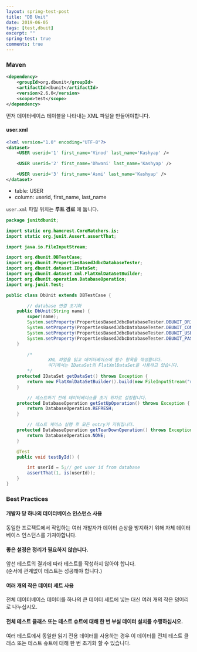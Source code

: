 ```yaml
---
layout: spring-test-post
title: "DB Unit"
date: 2019-06-05
tags: [test,dbuit]
excerpt: ""
spring-test: true
comments: true
---
```



### Maven

~~~xml
<dependency>
    <groupId>org.dbunit</groupId>
    <artifactId>dbunit</artifactId>
    <version>2.6.0</version>
    <scope>test</scope>
</dependency>
~~~


먼저 데이터베이스 테이블을 나타내는 XML 파일을 만들어야합니다.  


#### user.xml

~~~xml
<?xml version="1.0" encoding="UTF-8"?>
<dataset>
    <USER userid='1' first_name='Vinod' last_name='Kashyap' />

    <USER userid='2' first_name='Dhwani' last_name='Kashyap' />

    <USER userid='3' first_name='Asmi' last_name='Kashyap' />
</dataset>
~~~

- table: USER  
- column: userid, first_name, last_name  

`user.xml` 파일 위치는 **루트 경로** 에 둡니다.  


~~~java
package junitdbunit;

import static org.hamcrest.CoreMatchers.is;
import static org.junit.Assert.assertThat;

import java.io.FileInputStream;

import org.dbunit.DBTestCase;
import org.dbunit.PropertiesBasedJdbcDatabaseTester;
import org.dbunit.dataset.IDataSet;
import org.dbunit.dataset.xml.FlatXmlDataSetBuilder;
import org.dbunit.operation.DatabaseOperation;
import org.junit.Test;

public class DbUnit extends DBTestCase {

		// database 연결 초기화
    public DbUnit(String name) {
        super(name);
        System.setProperty(PropertiesBasedJdbcDatabaseTester.DBUNIT_DRIVER_CLASS, "com.mysql.jdbc.Driver");
        System.setProperty(PropertiesBasedJdbcDatabaseTester.DBUNIT_CONNECTION_URL, "jdbc:mysql://localhost:3306/user");
        System.setProperty(PropertiesBasedJdbcDatabaseTester.DBUNIT_USERNAME, "root");
        System.setProperty(PropertiesBasedJdbcDatabaseTester.DBUNIT_PASSWORD, "");
    }

 		/*  
				XML 파일을 읽고 데이터베이스에 필수 항목을 작성합니다.
				여기에서는 IDataSet의 FlatXmlDataSet을 사용하고 있습니다.
		*/
    protected IDataSet getDataSet() throws Exception {
        return new FlatXmlDataSetBuilder().build(new FileInputStream("user.xml"));
    }

		// 테스트하기 전에 데이터베이스를 초기 위치로 설정합니다.
    protected DatabaseOperation getSetUpOperation() throws Exception {
        return DatabaseOperation.REFRESH;
    }

 		// 테스트 케이스 실행 후 모든 entry가 지워집니다.
    protected DatabaseOperation getTearDownOperation() throws Exception {
        return DatabaseOperation.NONE;
    }

    @Test
    public void testById() {

        int userId = 5;// get user id from database
        assertThat(1, is(userId));
    }
}
~~~


### Best Practices

#### 개발자 당 하나의 데이터베이스 인스턴스 사용
동일한 프로젝트에서 작업하는 여러 개발자가 데이터 손상을 방지하기 위해 자체 데이터베이스 인스턴스를 가져야합니다.  

#### 좋은 설정은 정리가 필요하지 않습니다.  
앞선 테스트의 결과에 따라 테스트를 작성하지 않아야 합니다.  
(순서에 관계없이 테스트는 성공해야 합니다.)  

#### 여러 개의 작은 데이터 세트 사용
전체 데이터베이스 데이터를 하나의 큰 데이터 세트에 넣는 대신 여러 개의 작은 덩어리로 나누십시오.  

#### 전체 테스트 클래스 또는 테스트 슈트에 대해 한 번 부실 데이터 설치를 수행하십시오.  
여러 테스트에서 동일한 읽기 전용 데이터를 사용하는 경우 이 데이터를 전체 테스트 클래스 또는 테스트 슈트에 대해 한 번 초기화 할 수 있습니다.  
